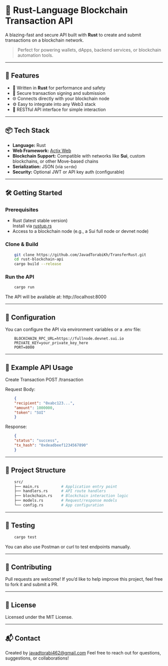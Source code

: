 # 🔗 Rust-Language Blockchain Transaction API

A blazing-fast and secure API built with **Rust** to create and submit transactions on a blockchain network.

> Perfect for powering wallets, dApps, backend services, or blockchain automation tools.

---

## 🚀 Features

- 🦀 Written in **Rust** for performance and safety
- 🔐 Secure transaction signing and submission
- 🌐 Connects directly with your blockchain node
- ⚙️ Easy to integrate into any Web3 stack
- 📡 RESTful API interface for simple interaction

---

## 📦 Tech Stack

- **Language:** Rust
- **Web Framework:** [Actix Web](https://actix.rs/)
- **Blockchain Support:** Compatible with networks like **Sui**, custom blockchains, or other Move-based chains
- **Serialization:** JSON (via `serde`)
- **Security:** Optional JWT or API key auth (configurable)

---

## 🛠️ Getting Started

### Prerequisites

- Rust (latest stable version)  
  Install via [rustup.rs](https://rustup.rs)
- Access to a blockchain node (e.g., a Sui full node or devnet node)

### Clone & Build

```bash
    git clone https://github.com/JavadTorabiKh/TransferRust.git
    cd rust-blockchain-api
    cargo build --release
```

### Run the API
```bash
    cargo run
```
The API will be available at:
http://localhost:8000

---

## 🔧 Configuration
You can configure the API via environment variables or a .env file:

```env
    BLOCKCHAIN_RPC_URL=https://fullnode.devnet.sui.io
    PRIVATE_KEY=your_private_key_here
    PORT=8000
```

---


## 📮 Example API Usage
Create Transaction
POST /transaction

Request Body:

```json
    {
    "recipient": "0xabc123...",
    "amount": 1000000,
    "token": "SUI"
    }
```
Response:

```json
    {
    "status": "success",
    "tx_hash": "0xdeadbeef1234567890"
    }
```

---


## 📁 Project Structure

```bash
    src/
    ├── main.rs          # Application entry point
    ├── handlers.rs      # API route handlers
    ├── blockchain.rs    # Blockchain interaction logic
    ├── models.rs        # Request/response models
    └── config.rs        # App configuration
```

---


## 🧪 Testing

```bash
    cargo test
```
You can also use Postman or curl to test endpoints manually.

---


## 🤝 Contributing
Pull requests are welcome! If you’d like to help improve this project, feel free to fork it and submit a PR.

---


## 📜 License
Licensed under the MIT License.

---


## 📬 Contact
Created by javadtorabi462@gmail.com
Feel free to reach out for questions, suggestions, or collaborations!
